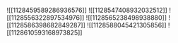 ![[1128459589286936576]]
![[1128547408932032512]]
![[1128556322897534976]]
![[1128565238498938880]]
![[1128586398682849287]]
![[1128588045421305856]]
![[1128610593168973825]]
